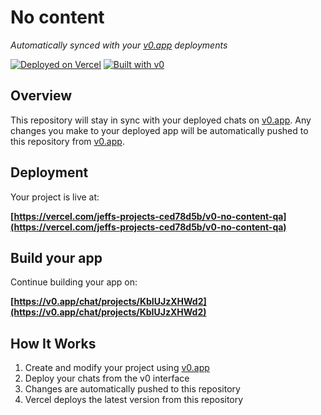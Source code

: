 # No content

*Automatically synced with your [v0.app](https://v0.app) deployments*

[![Deployed on Vercel](https://img.shields.io/badge/Deployed%20on-Vercel-black?style=for-the-badge&logo=vercel)](https://vercel.com/jeffs-projects-ced78d5b/v0-no-content-qa)
[![Built with v0](https://img.shields.io/badge/Built%20with-v0.app-black?style=for-the-badge)](https://v0.app/chat/projects/KbIUJzXHWd2)

## Overview

This repository will stay in sync with your deployed chats on [v0.app](https://v0.app).
Any changes you make to your deployed app will be automatically pushed to this repository from [v0.app](https://v0.app).

## Deployment

Your project is live at:

**[https://vercel.com/jeffs-projects-ced78d5b/v0-no-content-qa](https://vercel.com/jeffs-projects-ced78d5b/v0-no-content-qa)**

## Build your app

Continue building your app on:

**[https://v0.app/chat/projects/KbIUJzXHWd2](https://v0.app/chat/projects/KbIUJzXHWd2)**

## How It Works

1. Create and modify your project using [v0.app](https://v0.app)
2. Deploy your chats from the v0 interface
3. Changes are automatically pushed to this repository
4. Vercel deploys the latest version from this repository